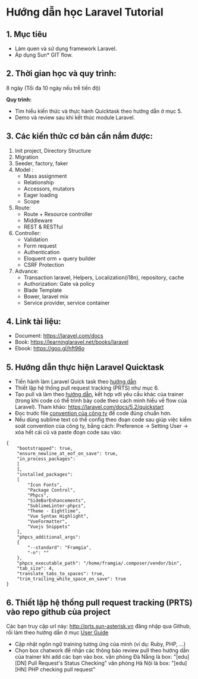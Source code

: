 # Hướng dẫn học Laravel Tutorial

## 1. Mục tiêu
- Làm quen và sử dụng framework Laravel.
- Áp dụng Sun* GIT flow.
## 2. Thời gian học và quy trình:
8 ngày (Tối đa 10 ngày nếu trễ tiến độ)

**Quy trình:**
- Tìm hiểu kiến thức và thực hành Quicktask theo hướng dẫn ở mục 5.
- Demo và review sau khi kết thúc module Laravel.

## 3. Các kiến thức cơ bản cần nắm được:
1. Init project, Directory Structure
2. Migration
3. Seeder, factory, faker
4. Model : 
	- Mass assignment
	- Relationship 
	- Accessors, mutators
	- Eager loading
	- Scope
5. Route:
	- Route + Resource controller
	- Middleware
	- REST & RESTful
6. Controller:
	- Validation
	- Form request
	- Authentication
	- Eloquent orm + query builder
	- CSRF Protection
7. Advance: 
	- Transaction laravel, Helpers, Localization(i18n), repository, cache
	- Authorization: Gate và policy
	- Blade Template
	- Bower, laravel mix
	- Service provider, service container
## 4. Link tài liệu:
* Document: https://laravel.com/docs
* Book: https://learninglaravel.net/books/laravel
* Ebook: https://goo.gl/hft96o

## 5. Hướng dẫn thực hiện Laravel Quicktask
- Tiến hành làm Laravel Quick task theo [hướng dẫn](https://docs.google.com/document/d/1kHcZpufGJZrFWWmg_qAuTb3gahDzX14nnO-Cy43HsqQ/edit)
- Thiết lập hệ thống pull request tracking (PRTS) như mục 6.
- Tạo pull và làm theo [hướng dẫn](https://docs.google.com/spreadsheets/d/1POKcNBR3cjQpOdl444ZU2B3WlOzZr2Ml/edit?usp=sharing&ouid=110804383788796312369&rtpof=true&sd=true), kết hợp với yêu cầu khác của trainer (trong khi code có thể trình bày code theo cách mình hiểu về flow của Laravel).
Tham khảo: https://laravel.com/docs/5.2/quickstart
- Đọc trước file [convention của công ty](https://github.com/framgia/coding-standards/blob/master/vn/README.md#php) để code đúng chuẩn hơn.
- Nếu  dùng sublime text có thể config theo đoạn code sau giúp việc kiểm soát convention của công ty, bằng cách:
Preference -> Setting User -> xóa hết cái cũ và paste đoạn code sau vào:
```
{
	"bootstrapped": true,
	"ensure_newline_at_eof_on_save": true,
	"in_process_packages":
	[
	],
	"installed_packages":
	[
		"Icon Fonts",
		"Package Control",
		"Phpcs",
		"SideBarEnhancements",
		"SublimeLinter-phpcs",
		"Theme - Eightlime",
		"Vue Syntax Highlight",
		"VueFormatter",
		"Vuejs Snippets"
	],
	"phpcs_additional_args":
	{
		"--standard": "Framgia",
		"-n": ""
	},
	"phpcs_executable_path": "/home/framgia/.composer/vendor/bin",
	"tab_size": 4,
	"translate_tabs_to_spaces": true,
	"trim_trailing_white_space_on_save": true
}
```
## 6. Thiết lập hệ thống pull request tracking (PRTS) vào repo github của project
Các bạn truy cập url này: http://prts.sun-asterisk.vn đăng nhập qua Github, rồi làm theo hướng dẫn ở mục [User Guide](https://docs.google.com/document/d/1-4rqYPmGpDBkjvecVkjICYfdLFjw4pvxVTNYf3ebnMo/edit)

- Cập nhật ngôn ngữ training tương ứng của mình (ví dụ: Ruby, PHP, ...)
- Chọn box chatwork để nhận các thông báo review pull theo hướng dẫn của trainer khi add các bạn vào box. 
văn phòng Đà Nẵng là box: "[edu][DN] Pull Request's Status Checking"
văn phòng Hà Nội là box: "[edu][HN] PHP checking pull request"
